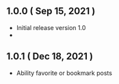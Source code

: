 ## 1.0.0 ( Sep 15, 2021 )
- Initial release version 1.0
- 
## 1.0.1 ( Dec 18, 2021 )
- Ability favorite or bookmark posts 